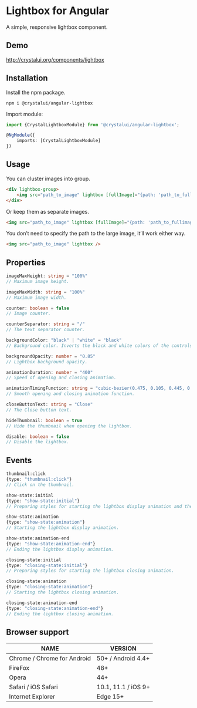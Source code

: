 # Lightbox for Angular

A simple, responsive lightbox component.

## Demo 

http://crystalui.org/components/lightbox

## Installation

Install the npm package.

	npm i @crystalui/angular-lightbox

Import module:

```ts
import {CrystalLightboxModule} from '@crystalui/angular-lightbox';

@NgModule({
    imports: [CrystalLightboxModule]
})
```

## Usage
You can cluster images into group.

```html
<div lightbox-group>
    <img src="path_to_image" lightbox [fullImage]="{path: 'path_to_fullimage' }" />
</div>
```

Or keep them as separate images.

```html
<img src="path_to_image" lightbox [fullImage]="{path: 'path_to_fullimage' }" />
```

You don’t need to specify the path to the large image, it’ll work either way.

```html
<img src="path_to_image" lightbox />
```

## Properties

```ts
imageMaxHeight: string = "100%"
// Maximum image height.

imageMaxWidth: string = "100%"
// Maximum image width.

counter: boolean = false
// Image counter.

counterSeparator: string = "/"
// The text separator counter.

backgroundColor: "black" | "white" = "black"
// Background color. Inverts the black and white colors of the controls and the background.

backgroundOpacity: number = "0.85"
// Lightbox background opacity.

animationDuration: number = "400"
// Speed of opening and closing animation.

animationTimingFunction: string = "cubic-bezier(0.475, 0.105, 0.445, 0.945)"
// Smooth opening and closing animation function.

closeButtonText: string = "Close"
// The Close button text.

hideThumbnail: boolean = true
// Hide the thumbnail when opening the lightbox.

disable: boolean = false
// Disable the lightbox.
```

## Events

```ts
thumbnail:click
{type: "thumbnail:click"}
// Click on the thumbnail.

show-state:initial
{type: "show-state:initial"}
// Preparing styles for starting the lightbox display animation and the preloader display.

show-state:animation
{type: "show-state:animation"}
// Starting the lightbox display animation.

show-state:animation-end
{type: "show-state:animation-end"}
// Ending the lightbox display animation.

closing-state:initial
{type: "closing-state:initial"}
// Preparing styles for starting the lightbox closing animation.

closing-state:animation
{type: "closing-state:animation"}
// Starting the lightbox closing animation.

closing-state:animation-end
{type: "closing-state:animation-end"}
// Ending the lightbox closing animation.
```

## Browser support
| NAME | VERSION |
|------------------------|-------------------------|
| Chrome / Chrome for Android | 50+ / Android 4.4+ |
| FireFox | 48+ |
| Opera | 44+ |
| Safari / iOS Safari | 10.1, 11.1 / iOS 9+ |
| Internet Explorer | Edge 15+ |
